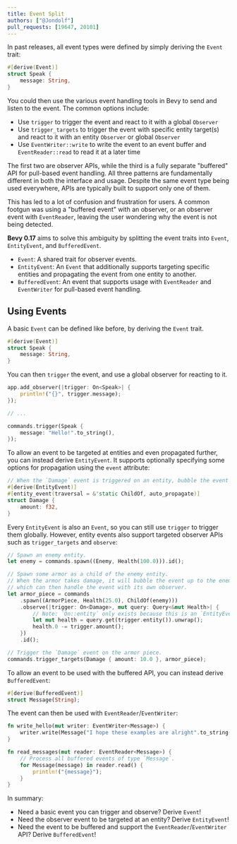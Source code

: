```yaml
---
title: Event Split
authors: ["@Jondolf"]
pull_requests: [19647, 20101]
---
```


In past releases, all event types were defined by simply deriving the `Event` trait:

```rust
#[derive(Event)]
struct Speak {
    message: String,
}
```

You could then use the various event handling tools in Bevy to send and listen to the event. The common options include:

- Use `trigger` to trigger the event and react to it with a global `Observer`
- Use `trigger_targets` to trigger the event with specific entity target(s) and react to it with an entity `Observer` or global `Observer`
- Use `EventWriter::write` to write the event to an event buffer and `EventReader::read` to read it at a later time

The first two are observer APIs, while the third is a fully separate "buffered" API for pull-based event handling.
All three patterns are fundamentally different in both the interface and usage. Despite the same event type being used everywhere,
APIs are typically built to support only one of them.

This has led to a lot of confusion and frustration for users. A common footgun was using a "buffered event" with an observer,
or an observer event with `EventReader`, leaving the user wondering why the event is not being detected.

**Bevy 0.17** aims to solve this ambiguity by splitting the event traits into `Event`, `EntityEvent`, and `BufferedEvent`.

- `Event`: A shared trait for observer events.
- `EntityEvent`: An `Event` that additionally supports targeting specific entities and propagating the event from one entity to another.
- `BufferedEvent`: An event that supports usage with `EventReader` and `EventWriter` for pull-based event handling.

## Using Events

A basic `Event` can be defined like before, by deriving the `Event` trait.

```rust
#[derive(Event)]
struct Speak {
    message: String,
}
```

You can then `trigger` the event, and use a global observer for reacting to it.

```rust
app.add_observer(|trigger: On<Speak>| {
    println!("{}", trigger.message);
});

// ...

commands.trigger(Speak {
    message: "Hello!".to_string(),
});
```

To allow an event to be targeted at entities and even propagated further, you can instead derive `EntityEvent`.
It supports optionally specifying some options for propagation using the `event` attribute:

```rust
// When the `Damage` event is triggered on an entity, bubble the event up to ancestors.
#[derive(EntityEvent)]
#[entity_event(traversal = &'static ChildOf, auto_propagate)]
struct Damage {
    amount: f32,
}
```

Every `EntityEvent` is also an `Event`, so you can still use `trigger` to trigger them globally.
However, entity events also support targeted observer APIs such as `trigger_targets` and `observe`:

```rust
// Spawn an enemy entity.
let enemy = commands.spawn((Enemy, Health(100.0))).id();

// Spawn some armor as a child of the enemy entity.
// When the armor takes damage, it will bubble the event up to the enemy,
// which can then handle the event with its own observer.
let armor_piece = commands
    .spawn((ArmorPiece, Health(25.0), ChildOf(enemy)))
    .observe(|trigger: On<Damage>, mut query: Query<&mut Health>| {
        // Note: `On::entity` only exists because this is an `EntityEvent`.
        let mut health = query.get(trigger.entity()).unwrap();
        health.0 -= trigger.amount();
    })
    .id();

// Trigger the `Damage` event on the armor piece.
commands.trigger_targets(Damage { amount: 10.0 }, armor_piece);
```

To allow an event to be used with the buffered API, you can instead derive `BufferedEvent`:

```rust
#[derive(BufferedEvent)]
struct Message(String);
```

The event can then be used with `EventReader`/`EventWriter`:

```rust
fn write_hello(mut writer: EventWriter<Message>) {
    writer.write(Message("I hope these examples are alright".to_string()));
}

fn read_messages(mut reader: EventReader<Message>) {
    // Process all buffered events of type `Message`.
    for Message(message) in reader.read() {
        println!("{message}");
    }
}
```

In summary:

- Need a basic event you can trigger and observe? Derive `Event`!
- Need the observer event to be targeted at an entity? Derive `EntityEvent`!
- Need the event to be buffered and support the `EventReader`/`EventWriter` API? Derive `BufferedEvent`!
